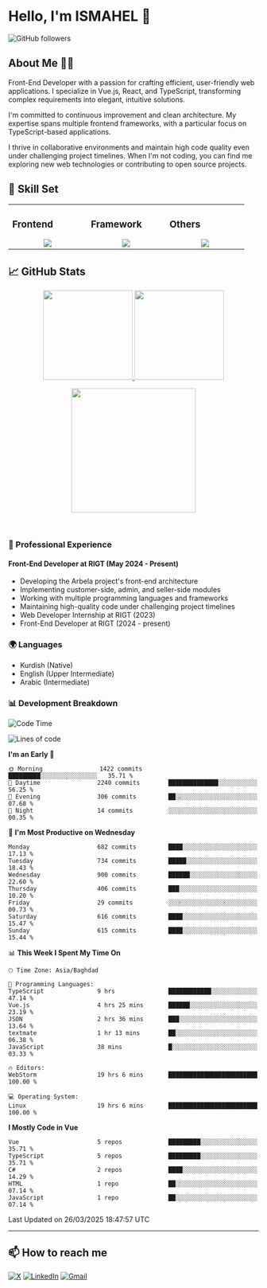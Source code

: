 # Hello, I'm ISMAHEL 👋 
![GitHub followers](https://img.shields.io/github/followers/ismahelZero) 

## About Me 👨‍💻
Front-End Developer with a passion for crafting efficient, user-friendly web applications. I specialize in Vue.js, React, and TypeScript, transforming complex requirements into elegant, intuitive solutions.

I'm committed to continuous improvement and clean architecture. My expertise spans multiple frontend frameworks, with a particular focus on TypeScript-based applications.

I thrive in collaborative environments and maintain high code quality even under challenging project timelines. When I'm not coding, you can find me exploring new web technologies or contributing to open source projects.

## 💼 Skill Set

<table><tr><td valign="top" width="25%">

### Frontend  
<a href="https://github.com/ismahelZero">
<div align="center">  
       <img src="https://skillicons.dev/icons?i=html,css,bootstrap,tailwind,js,ts&perline=4" /> 
</div>
</a>
 </td><td valign="top" width="25%">
        
### Framework
<a href="https://github.com/ismahelZero">
<div align="center">
       <img src="https://skillicons.dev/icons?i=vuejs,nuxtjs,react&perline=4" /> 
</div>
</a>

</td><td valign="top" width="25%">
  
### Others
<a href="https://github.com/ismahelZero">
<div align="center">
       <img src="https://skillicons.dev/icons?i=git,github,npm,figma,vscode,webstorm,discord,vscodeqt&perline=4" /> 
</div>
</a>
</td>
</tr></table>


## 📈 GitHub Stats
<p align="center">
    <a href="https://github.com/ismahelZero">
        <img height="180em" src="https://github-readme-stats-git-masterrstaa-rickstaa.vercel.app/api?username=ismahelZero&show_icons=true&theme=highcontrast&include_all_commits=true&count_private=true&hide_border=true"/>
        <img height="180em" src="https://github-readme-stats-eight-theta.vercel.app/api/top-langs/?username=ismahelZero&langs_count=12&layout=compact&langs_count=8&theme=highcontrast&include_all_commits=true&count_private=true&hide_border=true" />
    </a>
</p>
<!-- Activity Graph -->
<p align="center">
  <a href="https://github.com/ismahelZero">
    <img height=250 src="https://github-readme-activity-graph.vercel.app/graph?username=ismahelZero&bg_color=282c34&color=FDFD96&line=FDFD96&point=FFFFFF&area_color=79FE96&border_radius=24.5&title_color=FDFD96&border_radius=20px"/>
  </a> 
</p>

<br>

### 💼 Professional Experience
#### Front-End Developer at RIGT (May 2024 - Present)
- Developing the Arbela project's front-end architecture
- Implementing customer-side, admin, and seller-side modules
- Working with multiple programming languages and frameworks
- Maintaining high-quality code under challenging project timelines
- Web Developer Internship at RIGT (2023)
- Front-End Developer at RIGT (2024 - present)

### 🌍 Languages
- Kurdish (Native)
- English (Upper Intermediate)
- Arabic (Intermediate)

### 📊 Development Breakdown
<!--START_SECTION:waka-->
![Code Time](http://img.shields.io/badge/Code%20Time-865%20hrs%202%20mins-blue)

![Lines of code](https://img.shields.io/badge/From%20Hello%20World%20I%27ve%20Written-4.7%20million%20lines%20of%20code-blue)

**I'm an Early 🐤** 

```text
🌞 Morning                1422 commits        █████████░░░░░░░░░░░░░░░░   35.71 % 
🌆 Daytime                2240 commits        ██████████████░░░░░░░░░░░   56.25 % 
🌃 Evening                306 commits         ██░░░░░░░░░░░░░░░░░░░░░░░   07.68 % 
🌙 Night                  14 commits          ░░░░░░░░░░░░░░░░░░░░░░░░░   00.35 % 
```
📅 **I'm Most Productive on Wednesday** 

```text
Monday                   682 commits         ████░░░░░░░░░░░░░░░░░░░░░   17.13 % 
Tuesday                  734 commits         █████░░░░░░░░░░░░░░░░░░░░   18.43 % 
Wednesday                900 commits         ██████░░░░░░░░░░░░░░░░░░░   22.60 % 
Thursday                 406 commits         ███░░░░░░░░░░░░░░░░░░░░░░   10.20 % 
Friday                   29 commits          ░░░░░░░░░░░░░░░░░░░░░░░░░   00.73 % 
Saturday                 616 commits         ████░░░░░░░░░░░░░░░░░░░░░   15.47 % 
Sunday                   615 commits         ████░░░░░░░░░░░░░░░░░░░░░   15.44 % 
```


📊 **This Week I Spent My Time On** 

```text
🕑︎ Time Zone: Asia/Baghdad

💬 Programming Languages: 
TypeScript               9 hrs               ████████████░░░░░░░░░░░░░   47.14 % 
Vue.js                   4 hrs 25 mins       ██████░░░░░░░░░░░░░░░░░░░   23.19 % 
JSON                     2 hrs 36 mins       ███░░░░░░░░░░░░░░░░░░░░░░   13.64 % 
textmate                 1 hr 13 mins        ██░░░░░░░░░░░░░░░░░░░░░░░   06.38 % 
JavaScript               38 mins             █░░░░░░░░░░░░░░░░░░░░░░░░   03.33 % 

🔥 Editors: 
WebStorm                 19 hrs 6 mins       █████████████████████████   100.00 % 

💻 Operating System: 
Linux                    19 hrs 6 mins       █████████████████████████   100.00 % 
```

**I Mostly Code in Vue** 

```text
Vue                      5 repos             █████████░░░░░░░░░░░░░░░░   35.71 % 
TypeScript               5 repos             █████████░░░░░░░░░░░░░░░░   35.71 % 
C#                       2 repos             ████░░░░░░░░░░░░░░░░░░░░░   14.29 % 
HTML                     1 repo              ██░░░░░░░░░░░░░░░░░░░░░░░   07.14 % 
JavaScript               1 repo              ██░░░░░░░░░░░░░░░░░░░░░░░   07.14 % 
```




 Last Updated on 26/03/2025 18:47:57 UTC
<!--END_SECTION:waka-->

---
## 📫 How to reach me
[![X](https://img.shields.io/badge/X-informational?style=for-the-badge&logo=X&logoColor=white)](https://www.twitter.com/ismahel_zero/)
[![LinkedIn](https://img.shields.io/badge/LinkedIn-0077B5?style=for-the-badge&logo=linkedin&logoColor=white)](https://linkedin.com/in/ismahel-zero-1053b4228)
[![Gmail](https://img.shields.io/badge/Gmail-informational?style=for-the-badge&color=EA4335&logo=gmail&logoColor=white)](mailto:ismahel.zero94@gmail.com?subject=Hey!)
